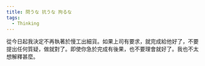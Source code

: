 ```yaml
---
title: 問うな 抗うな 拘るな
tags:
  - Thinking
---
```

從今日起我決定不再執著於慢工出細貨。如果上司有要求，就完成給他好了，不要提出任何質疑，做就對了。即使你急於完成有後果，也不要理會就好了。我也不太想解釋甚麼。